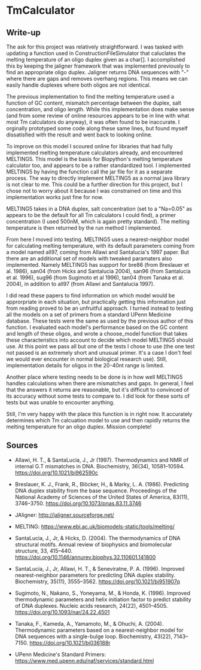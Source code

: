 # TmCalculator

## Write-up

The ask for this project was relatively straightforward. I was tasked with updating a function used in ConstructionFileSimulator that caluclates the melting temperature of an oligo duplex given as a char[]. I accomplished this by keeping the jaligner framework that was implemented previously to find an appropriate oligo duplex. Jaligner returns DNA sequences with "-" where there are gaps and removes overhang regions. This means we can easily handle duplexes where both oligos are not identical.

The previous implementation to find the melting temperature used a function of GC content, mismatch percentage between the duplex, salt concentration, and oligo length. While this implementation does make sense (and from some review of online resources appears to be in line with what most Tm calculators do anyway), it was often found to be inaccurate. I orginally prototyped some code along these same lines, but found myself dissatisfied with the result and went back to looking online.

To improve on this model I scoured online for libraries that had fully implemented melting temperature calculators already, and encountered MELTING5. This model is the basis for Biopython's melting temperature calculator too, and appears to be a rather standardized tool. I implemented MELTING5 by having the function call the jar file for it as a separate process. The way to directly implement MELTING5 as a normal java library is not clear to me. This could be a further direction for this project, but I chose not to worry about it because I was constrained on time and this implementation works just fine for now.

MELTING5 takes in a DNA duplex, salt concentration (set to a "Na=0.05" as appears to be the default for all Tm calculators I could find), a primer concentration (I used 500nM, which is again pretty standard). The melting temperature is then returned by the run method I implemented.

From here I moved into testing. MELTING5 uses a nearest-neighbor model for calculating melting temperature, with its default parameters coming from a model named all97, coming from Allawi and Santalucia's 1997 paper. But there are an additional set of models with tweaked paramaters also implemented. Namely MELTING5 has support for bre86 (from Breslauer et al. 1986), san04 (from Hicks and Santalucia 2004), san96 (from Santalucia et al. 1996), sug96 (from Sugimoto et al 1996), tan04 (from Tanaka et al. 2004), in addition to all97 (from Allawi and Santalucia 1997).

I did read these papers to find information on which model would be approrpriate in each situation, but practically getting this information just from reading proved to be an unfruitful approach. I turned instead to testing all the models on a set of primers from a standard UPenn Medicine database. These tests were the same as used by the previous author of this function. I evaluated each model's performance based on the GC content and length of these oligos, and wrote a choose_model function that takes these characteristics into account to decide which model MELTING5 should use. At this point we pass all but one of the tests I chose to use (the one test not passed is an extremely short and unusual primer. It's a case I don't feel we would ever encounter in normal biological research use). Still, implementation details for oligos in the 20-40nt range is limited.

Another place where testing needs to be done is in how well MELTING5 handles calculations when there are mismatches and gaps. In general, I feel that the answers it returns are reasonable, but it's difficult to convinced of its accuracy without some tests to compare to. I did look for these sorts of tests but was unable to encounter anything.

Still, I'm very happy with the place this function is in right now. It accurately determines which Tm calcuation model to use and then rapidly returns the melting temperature for an oligo duplex. Mission complete!

## Sources

- Allawi, H. T., & SantaLucia, J., Jr (1997). Thermodynamics and NMR of internal G.T mismatches in DNA. Biochemistry, 36(34), 10581–10594. https://doi.org/10.1021/bi962590c

- Breslauer, K. J., Frank, R., Blöcker, H., & Marky, L. A. (1986). Predicting DNA duplex stability from the base sequence. Proceedings of the National Academy of Sciences of the United States of America, 83(11), 3746–3750. https://doi.org/10.1073/pnas.83.11.3746

- JAligner: http://jaligner.sourceforge.net/

- MELTING: https://www.ebi.ac.uk/biomodels-static/tools/melting/

- SantaLucia, J., Jr, & Hicks, D. (2004). The thermodynamics of DNA structural motifs. Annual review of biophysics and biomolecular structure, 33, 415–440. https://doi.org/10.1146/annurev.biophys.32.110601.141800

- SantaLucia, J., Jr, Allawi, H. T., & Seneviratne, P. A. (1996). Improved nearest-neighbor parameters for predicting DNA duplex stability. Biochemistry, 35(11), 3555–3562. https://doi.org/10.1021/bi951907q

- Sugimoto, N., Nakano, S., Yoneyama, M., & Honda, K. (1996). Improved thermodynamic parameters and helix initiation factor to predict stability of DNA duplexes. Nucleic acids research, 24(22), 4501–4505. https://doi.org/10.1093/nar/24.22.4501

- Tanaka, F., Kameda, A., Yamamoto, M., & Ohuchi, A. (2004). Thermodynamic parameters based on a nearest-neighbor model for DNA sequences with a single-bulge loop. Biochemistry, 43(22), 7143–7150. https://doi.org/10.1021/bi036188r

- UPenn Medicine's Standard Primers: https://www.med.upenn.edu/naf/services/standard.html


